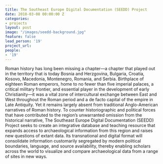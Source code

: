 ```yaml
---
title: The Southeast Europe Digital Documentation (SEEDD) Project
date: 2018-03-08 00:00:00 Z
categories:
- projects
layout: post
image: "/images/seedd-background.jpg"
feature: false
lead_person: '19'
project_url: 
people:
- '19'
---
```


Roman history has long been missing a chapter—a chapter that played out in the territory that is today Bosnia and Herzgovina, Bulgaria, Croatia, Kosovo, Macedonia, Montenegro, Romania, and Serbia. Birthplace of eighteen Roman emperors, home to no fewer than five imperial palaces, a critical military frontier, and essential player in the development of early Christianity—it was a vital zone of intercultural exchange between East and West throughout the Roman period and a de facto capital of the empire in Late Antiquity. Yet it remains largely absent from traditional Anglo-American narratives of Roman history. To counter historiographic and political forces that have contributed to the region’s unwarranted omission from the historical narrative, The Southeast Europe Digital Documentation (SEEDD) Project seeks to create an integrative database and teaching resource that expands access to archaeological information from this region and raises new questions of extant data. Its transnational and digital format will consolidate information customarily segregated by modern political boundaries, language, and source availability, thereby enabling scholars across the world to visualize and compare archaeological data from a range of sites in new ways.


<style type="text/css">
.post-image {
    height: 500px;
    margin-bottom: 20px;
    margin: auto;
    background-repeat: no-repeat;
}
</style>
